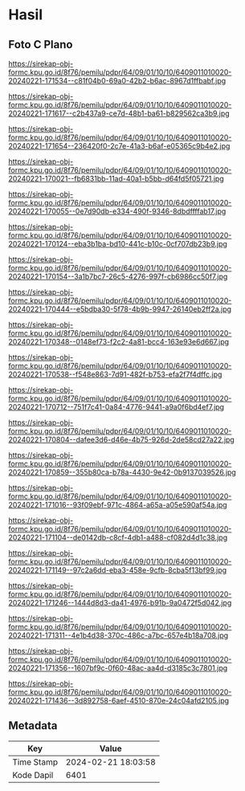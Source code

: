 # Hasil

## Foto C Plano

https://sirekap-obj-formc.kpu.go.id/8f76/pemilu/pdpr/64/09/01/10/10/6409011010020-20240221-171534--c81f04b0-69a0-42b2-b6ac-8967d1ffbabf.jpg

https://sirekap-obj-formc.kpu.go.id/8f76/pemilu/pdpr/64/09/01/10/10/6409011010020-20240221-171617--c2b437a9-ce7d-48b1-ba61-b829562ca3b9.jpg

https://sirekap-obj-formc.kpu.go.id/8f76/pemilu/pdpr/64/09/01/10/10/6409011010020-20240221-171654--236420f0-2c7e-41a3-b6af-e05365c9b4e2.jpg

https://sirekap-obj-formc.kpu.go.id/8f76/pemilu/pdpr/64/09/01/10/10/6409011010020-20240221-170021--fb6831bb-11ad-40a1-b5bb-d64fd5f05721.jpg

https://sirekap-obj-formc.kpu.go.id/8f76/pemilu/pdpr/64/09/01/10/10/6409011010020-20240221-170055--0e7d90db-e334-490f-9346-8dbdffffab17.jpg

https://sirekap-obj-formc.kpu.go.id/8f76/pemilu/pdpr/64/09/01/10/10/6409011010020-20240221-170124--eba3b1ba-bd10-441c-b10c-0cf707db23b9.jpg

https://sirekap-obj-formc.kpu.go.id/8f76/pemilu/pdpr/64/09/01/10/10/6409011010020-20240221-170154--3a1b7bc7-26c5-4276-997f-cb6986cc50f7.jpg

https://sirekap-obj-formc.kpu.go.id/8f76/pemilu/pdpr/64/09/01/10/10/6409011010020-20240221-170444--e5bdba30-5f78-4b9b-9947-26140eb2ff2a.jpg

https://sirekap-obj-formc.kpu.go.id/8f76/pemilu/pdpr/64/09/01/10/10/6409011010020-20240221-170348--0148ef73-f2c2-4a81-bcc4-163e93e6d667.jpg

https://sirekap-obj-formc.kpu.go.id/8f76/pemilu/pdpr/64/09/01/10/10/6409011010020-20240221-170538--f548e863-7d91-482f-b753-efa2f7f4dffc.jpg

https://sirekap-obj-formc.kpu.go.id/8f76/pemilu/pdpr/64/09/01/10/10/6409011010020-20240221-170712--751f7c41-0a84-4776-9441-a9a0f6bd4ef7.jpg

https://sirekap-obj-formc.kpu.go.id/8f76/pemilu/pdpr/64/09/01/10/10/6409011010020-20240221-170804--dafee3d6-d46e-4b75-926d-2de58cd27a22.jpg

https://sirekap-obj-formc.kpu.go.id/8f76/pemilu/pdpr/64/09/01/10/10/6409011010020-20240221-170859--355b80ca-b78a-4430-9e42-0b9137039526.jpg

https://sirekap-obj-formc.kpu.go.id/8f76/pemilu/pdpr/64/09/01/10/10/6409011010020-20240221-171016--93f09ebf-971c-4864-a65a-a05e590af54a.jpg

https://sirekap-obj-formc.kpu.go.id/8f76/pemilu/pdpr/64/09/01/10/10/6409011010020-20240221-171104--de0142db-c8cf-4db1-a488-cf082d4d1c38.jpg

https://sirekap-obj-formc.kpu.go.id/8f76/pemilu/pdpr/64/09/01/10/10/6409011010020-20240221-171149--97c2a6dd-eba3-458e-9cfb-8cba5f13bf99.jpg

https://sirekap-obj-formc.kpu.go.id/8f76/pemilu/pdpr/64/09/01/10/10/6409011010020-20240221-171246--1444d8d3-da41-4976-b91b-9a0472f5d042.jpg

https://sirekap-obj-formc.kpu.go.id/8f76/pemilu/pdpr/64/09/01/10/10/6409011010020-20240221-171311--4e1b4d38-370c-486c-a7bc-657e4b18a708.jpg

https://sirekap-obj-formc.kpu.go.id/8f76/pemilu/pdpr/64/09/01/10/10/6409011010020-20240221-171356--1607bf9c-0f60-48ac-aa4d-d3185c3c7801.jpg

https://sirekap-obj-formc.kpu.go.id/8f76/pemilu/pdpr/64/09/01/10/10/6409011010020-20240221-171436--3d892758-6aef-4510-870e-24c04afd2105.jpg


## Metadata

| Key        | Value               |
| ---------- | ------------------- |
| Time Stamp | 2024-02-21 18:03:58 |
| Kode Dapil | 6401                |



